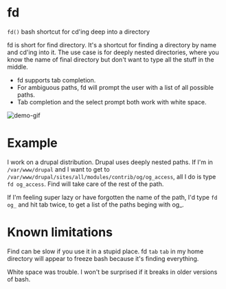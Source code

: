 fd
==

`fd()` bash shortcut for cd'ing deep into a directory

fd is short for find directory.  It's a shortcut for finding a directory by name and cd'ing into it.  The use case is for deeply nested directories, where you know the name of final directory but don't want to type all the stuff in the middle.

* fd supports tab completion.  
* For ambiguous paths, fd will prompt the user with a list of all possible paths.
* Tab completion and the select prompt both work with white space.

![demo-gif](https://raw.github.com/sagotsky/fd/master/fd-demo.gif)

Example
==

I work on a drupal distribution.  Drupal uses deeply nested paths.  If I'm in `/var/www/drupal` and I want to get to `/var/www/drupal/sites/all/modules/contrib/og/og_access`, all I do is type `fd og_access`.  Find will take care of the rest of the path.

If I'm feeling super lazy or have forgotten the name of the path, I'd type `fd og_` and hit tab twice, to get a list of the paths beging with og_.

Known limitations
==

Find can be slow if you use it in a stupid place.  fd `tab` `tab` in my home directory will appear to freeze bash because it's finding everything.  

White space was trouble.  I won't be surprised if it breaks in older versions of bash.
